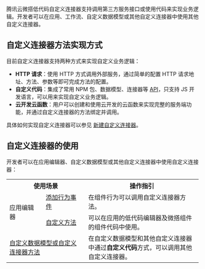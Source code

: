腾讯云微搭低代码自定义连接器支持调用第三方服务接口或使用代码来实现业务逻辑。开发者可以在应用、工作流、自定义数据模型或其他自定义连接器中使用其他自定义连接器。

## 自定义连接器方法实现方式

目前自定义连接器支持两种方式来实现自定义业务逻辑：

- **HTTP 请求**：使用 HTTP 方式调用外部服务，通过简单的配置 HTTP 请求地址、方法、参数等即可完成方法的配置。
- **自定义代码**：集成了常用 NPM 包、数据模型、连接器等 [API](https://cloud.tencent.com/document/product/1301/68440)，只支持 JS 开发语言，可以用来实现自定义业务逻辑。
- **云开发云函数**：用户可以创建和使用云开发的云函数来实现完整的服务端功能，并通过自定义连接器的方法绑定并调用。

具体如何实现自定义连接器可以参见 [新建自定义连接器](https://cloud.tencent.com/document/product/1301/68457)。

## 自定义连接器的使用

开发者可以在应用编辑器、自定义数据模型或其他自定义连接器中使用自定义连接器：
<table>
<tr>
<th colspan = "2" style = "width:41%">使用场景</th>
<th>操作指引</th>
</tr>
<tr>
<td rowspan = "2">应用编辑器</td>
<td><a href = "https://cloud.tencent.com/document/product/1301/68458#components">添加行为事件</a></td>
<td>在组件行为可以调用自定义连接器方法。</td>
</tr>
<tr>
<td><a href = "https://cloud.tencent.com/document/product/1301/68458#editor">自定义方法</a></td>
<td>可以在应用的低代码编辑器及微搭组件的组件代码中使用。</td>
</tr>
<tr>
<td colspan = "2"><a href = "https://cloud.tencent.com/document/product/1301/68458#custom">自定义数据模型或自定义连接器方法</a></td>
<td>在自定义数据模型和其他自定义连接器中通过<b>自定义代码</b>方式，可以调用其他自定义连接器。</td>
</tr>
</table>


